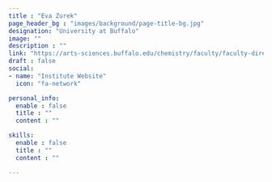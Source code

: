 ```yaml
---
title : "Eva Zurek"
page_header_bg : "images/background/page-title-bg.jpg"
designation: "University at Buffalo"
image: ""
description : ""
link: "https://arts-sciences.buffalo.edu/chemistry/faculty/faculty-directory/zurek.html"
draft : false
social:
- name: "Institute Website"
  icon: "fa-network"

personal_info:
  enable : false
  title : ""
  content : ""

skills:
  enable : false
  title : ""
  content : ""

---
```

